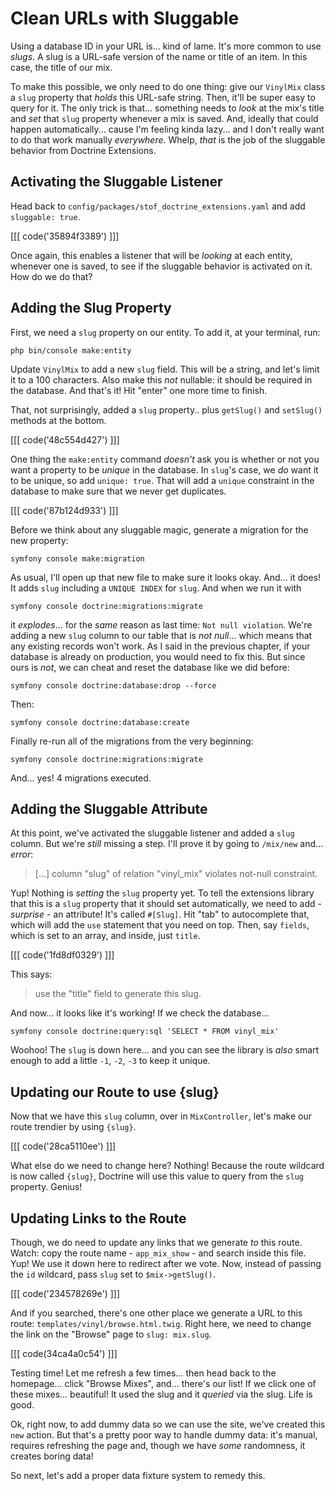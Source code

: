 # Clean URLs with Sluggable

Using a database ID in your URL is... kind of lame. It's more common to
use *slugs*. A slug is a URL-safe version of the name or title of an item.
In this case, the title of our mix.

To make this possible, we only need to do one thing: give our `VinylMix` class
a `slug` property that *holds* this URL-safe string. Then, it'll be super easy to
query for it. The only trick is that... something needs to *look* at the mix's title
and *set* that `slug` property whenever a mix is saved. And, ideally that could
happen automatically... cause I'm feeling kinda lazy... and I don't really want
to do that work manually *everywhere*. Whelp, *that* is the job of the sluggable
behavior from Doctrine Extensions.

## Activating the Sluggable Listener

Head back to `config/packages/stof_doctrine_extensions.yaml` and add
`sluggable: true`. 

[[[ code('35894f3389') ]]]

Once again, this enables a listener that will be *looking* at
each entity, whenever one is saved, to see if the sluggable behavior is activated
on it. How do we do that?

## Adding the Slug Property

First, we need a `slug` property on our entity. To add it, at your terminal, run:

```terminal
php bin/console make:entity
```

Update `VinylMix` to add a new `slug` field. This will be a string, and let's
limit it to a 100 characters. Also make this *not* nullable: it should be required
in the database. And that's it! Hit "enter" one more time to finish.

That, not surprisingly, added a `slug` property.. plus `getSlug()` and `setSlug()`
methods at the bottom.

[[[ code('48c554d427') ]]]

One thing the `make:entity` command *doesn't* ask you is whether or not you want
a property to be *unique* in the database. In `slug`'s case, we *do* want it to be
unique, so add `unique: true`. That will add a `unique` constraint in the database
to make sure that we never get duplicates.

[[[ code('87b124d933') ]]]

Before we think about any sluggable magic, generate a migration for the new property:

```terminal
symfony console make:migration
```

As usual, I'll open up that new file to make sure it looks okay. And... it does!
It adds `slug` including a `UNIQUE INDEX` for `slug`. And when we run it with

```terminal
symfony console doctrine:migrations:migrate
```

it *explodes*... for the *same* reason as last time: `Not null violation`. We're
adding a new `slug` column to our table that is *not null*... which means that any
existing records won't work. As I said in the previous chapter, if your database
is already on production, you would need to fix this. But since ours is *not*, we
can cheat and reset the database like we did before:

```terminal
symfony console doctrine:database:drop --force
```

Then:

```terminal
symfony console doctrine:database:create
```

Finally re-run all of the migrations from the very beginning:

```terminal
symfony console doctrine:migrations:migrate
```

And... yes! 4 migrations executed.

## Adding the Sluggable Attribute

At this point, we've activated the sluggable listener and added a `slug` column.
But we're *still* missing a step. I'll prove it by going to `/mix/new` and...
*error*:

> [...] column "slug" of relation "vinyl_mix" violates not-null constraint.

Yup! Nothing is *setting* the `slug` property yet. To tell the extensions library
that this is a `slug` property that it should set automatically, we need to add -
*surprise* - an attribute! It's called `#[Slug]`. Hit "tab" to autocomplete that,
which will add the `use` statement that you need on top. Then, say `fields`, which
is set to an array, and inside, just `title`.

[[[ code('1fd8df0329') ]]]

This says:

> use the "title" field to generate this slug.

And now... it looks like it's working! If we check the database...

```terminal
symfony console doctrine:query:sql 'SELECT * FROM vinyl_mix'
```

Woohoo! The `slug` is down here... and you can see the library is *also* smart enough
to add a little `-1`, `-2`, `-3` to keep it unique.

## Updating our Route to use {slug}

Now that we have this `slug` column, over in `MixController`, let's make our
route trendier by using `{slug}`.

[[[ code('28ca5110ee') ]]]

What else do we need to change here? Nothing! Because the route wildcard is
now called `{slug}`, Doctrine will use this value to query from the `slug` property.
Genius!

## Updating Links to the Route

Though, we do need to update any links that we generate *to* this route. Watch:
copy the route name - `app_mix_show` - and search inside this file. Yup! We use
it down here to redirect after we vote. Now, instead of passing the `id` wildcard,
pass `slug` set to `$mix->getSlug()`.

[[[ code('234578269e') ]]]

And if you searched, there's one other place we generate a URL to this route:
`templates/vinyl/browse.html.twig`. Right here, we need to change the link on the
"Browse" page to `slug: mix.slug`.

[[[ code(34ca4a0c54') ]]]

Testing time! Let me refresh a few times... then head back to the homepage...
click "Browse Mixes", and... there's our list! If we click one of these mixes...
beautiful! It used the slug and it *queried* via the slug. Life is good.

Ok, right now, to add dummy data so we can use the site, we've created this `new`
action. But that's a pretty poor way to handle dummy data: it's manual, requires
refreshing the page and, though we have *some* randomness, it creates boring data!

So next, let's add a proper data fixture system to remedy this.
